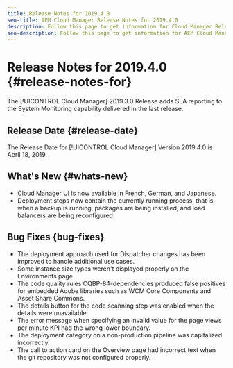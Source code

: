 ```yaml
---
title: Release Notes for 2019.4.0
seo-title: AEM Cloud Manager Release Notes for 2019.4.0
description: Follow this page to get information for Cloud Manager Release 2019.4.0.
seo-description: Follow this page to get information for AEM Cloud Manager Release 2019.4.0.
---
```


# Release Notes for 2019.4.0 {#release-notes-for}

The [!UICONTROL Cloud Manager] 2019.3.0 Release adds SLA reporting to the System Monitoring capability delivered in the last release.

## Release Date {#release-date}

The Release Date for [!UICONTROL Cloud Manager] Version 2019.4.0 is April 18, 2019.

## What's New {#whats-new}

* Cloud Manager UI is now available in French, German, and Japanese.
* Deployment steps now contain the currently running process, that is, when a backup is running, packages are being installed, and load balancers are being reconfigured

## Bug Fixes {bug-fixes}

* The deployment approach used for Dispatcher changes has been improved to handle additional use cases.
* Some instance size types weren't displayed properly on the Environments page.
* The code quality rules CQBP-84-dependencies produced false positives for embedded Adobe libraries such as WCM Core Components and Asset Share Commons.
* The details button for the code scanning step was enabled when the details were unavailable.
* The error message when specifying an invalid value for the page views per minute KPI had the wrong lower boundary.
* The deployment category on a non-production pipeline was capitalized incorrectly.
* The call to action card on the Overview page had incorrect text when the git repository was not configured properly.
